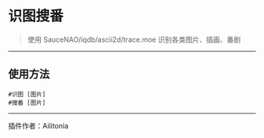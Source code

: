 # 识图搜番
> 使用 SauceNAO/iqdb/ascii2d/trace.moe 识别各类图片、插画、番剧

---
## 使用方法
```
#识图 [图片]
#搜番 [图片]
```

---
插件作者：Ailitonia